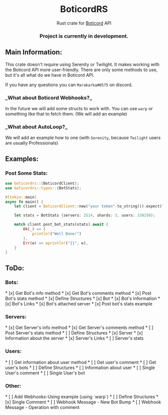 <h1 align="center">BoticordRS</h1>

<p align="center">Rust crate for <a href="https://boticord.top/">Boticord</a> API</p>

<h3 align="center">
Project is currently in development.
</h3>

<h2>Main Information: </h2>

This crate doesn't require using Serenity or Twilight. It makes working with the Boticord API more user-friendly.
There are only some methods to use, but it's all what do we have in Boticord API.

If you have any questions you can `Marakarka#0575` on discord.

<h3>_What about Boticord Webhooks?_</h3>

In the future we will add some structs to work with. You can use `warp` or something like that to fetch them. (We will add an example)

<h3>_What about AutoLoop?_</h3>

We will add an example how to one (with `Serenity`, because `Twilight` users are usually Professionals)

<h2>Examples: </h2>

<h3>Post Some Stats: </h3>

```rs
use boticordrs::{BoticordClient};
use boticordrs::types::{BotStats};

#[tokio::main]
async fn main() {
    let client = BoticordClient::new("your token".to_string()).expect("failed client");

    let stats = BotStats {servers: 2514, shards: 3, users: 338250};

    match client.post_bot_stats(stats).await {
        Ok(_) => {
            println!("Well Done!")
        },
        Err(e) => eprintln!("{}", e),
    }
}
```

<h2>ToDo: </h2>

<h3>Bots: </h3>
* [x] Get Bot's info method
* [x] Get Bot's comments method
* [x] Post Bot's stats method
* [x] Define Structures
  * [x] Bot
  * [x] Bot's Information
  * [x] Bot's Links
  * [x] Bot's attached server
* [x] Post bot's stats example

<h3>Servers: </h3>
* [x] Get Server's info method
* [x] Get Server's comments method
* [ ] Post Server's stats method
* [ ] Define Structures
    * [x] Server
    * [x] Information about the server
    * [x] Server's Links
    * [ ] Server's stats

<h3>Users: </h3>
* [ ] Get information about user method
* [ ] Get user's comment
* [ ] Get user's bots
* [ ] Define Structures
    * [ ] Information about user
    * [ ] Single User's comment
    * [ ] Single User's bot

<h3>Other: </h3>
* [ ] Add Webhooks-Using example (using `warp`)
* [ ] Define Structures
    * [x] Single Comment
    * [ ] Webhook Message - New Bot Bump
    * [ ] Webhook Message - Operation with comment